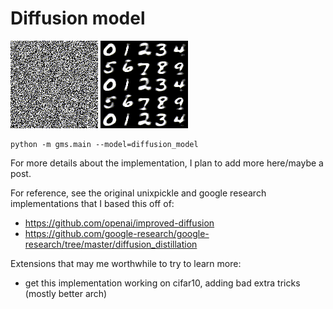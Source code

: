 
# Diffusion model

![diffusion z](/assets/diffusion_v2_z.gif)
![diffusion preds](/assets/diffusion_v2_preds.gif)

```
python -m gms.main --model=diffusion_model

```







For more details about the implementation, I plan to add more here/maybe a post.

For reference, see the original unixpickle and google research implementations that I based this off of:
- https://github.com/openai/improved-diffusion
- https://github.com/google-research/google-research/tree/master/diffusion_distillation


Extensions that may me worthwhile to try to learn more:
- get this implementation working on cifar10, adding bad extra tricks (mostly better arch)
